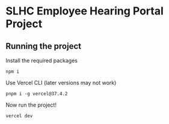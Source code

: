 # SLHC Employee Hearing Portal Project

## Running the project
Install the required packages
```
npm i
```

Use Vercel CLI (later versions may not work)
```
pnpm i -g vercel@37.4.2
```

Now run the project!
```
vercel dev
```
